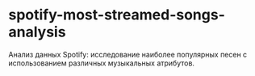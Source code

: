 # spotify-most-streamed-songs-analysis
Анализ данных Spotify: исследование наиболее популярных песен с использованием различных музыкальных атрибутов.
